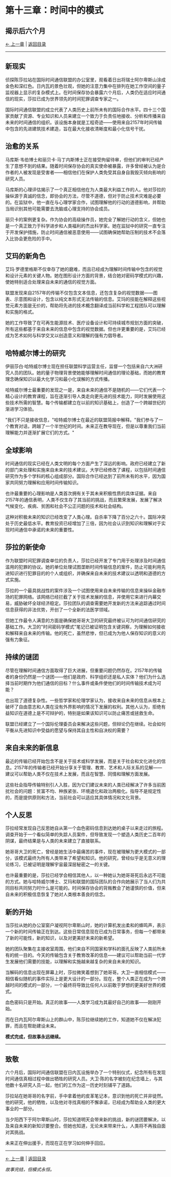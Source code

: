 # 第十三章：时间中的模式
## 揭示后六个月

[← 上一章](chapter12.md) | [返回目录](../index.md)

---

## 新现实

侦探陈莎拉站在国际时间通信联盟的办公室里，观看着日出将瑞士阿尔卑斯山涂成金色和深红色。日内瓦的景色壮观，但她的注意力集中在排列在她工作空间的量子监视器上显示的复杂模式上。在时间保存协会暴露六个月后，人类仍在适应时间通信的现实，莎拉已成为世界领先的时间犯罪调查专家之一。

国际时间通信联盟的成立代表了人类历史上前所未有的国际合作水平。四十三个国家贡献了资源、专业知识和人员来建立一个致力于负责任地接收、分析和传播来自未来的时间通信的组织。该设施本身就是工程奇迹——使用来自2157年时间传输中包含的先进建筑技术建造，旨在最大化接收清晰度和最小化信号干扰。

## 治愈的关系

马库斯·韦伯博士和丽贝卡·马丁内斯博士正在接受拘留待审，但他们的审判已经产生了意想不到的结果。随着时间保存协会的真实使命被暴露，许多曾经被认为是合作者的人被发现是受害者——相信他们在保护人类免受其自身自我毁灭倾向影响的研究人员。

马库斯的心理评估揭示了一个真正相信他在为人类最大利益工作的人。他对莎拉的操纵源于真诚的信念，即协会的方法，尽管不道德，但对于防止技术灾难是必要的。在监狱中，他一直在与心理学家合作，试图理解他的行动的道德影响，并帮助当局识别其他可能需要去洗脑或心理支持的协会成员。

丽贝卡的案例更复杂。作为协会的高级操作员，她完全了解她行动的含义，但她也是一个真正致力于科学进步和人类福利的杰出科学家。她在监狱中的研究一直专注于开发保护措施，防止时间通信被恶意使用——试图确保她帮助压制的技术不会落入比协会更危险的手中。

## 艾玛的新角色

艾玛·罗德里格斯不仅幸存了她的磨难，而且已经成为理解时间传输中包含的视觉和设计元素的关键人物。她在图形设计方面的背景，结合她对密码学模式的兴趣，使她特别适合处理来自未来的通信的视觉方面。

联盟发现来自2157年的传输不仅包含文本信息，还包含复杂的视觉数据——图表、示意图和设计，包含以纯文本形式无法传输的信息。艾玛的技能在解释这些视觉元素方面是无价的，帮助将先进的技术概念翻译成当前科学和工程团队可以理解和实施的格式。

她的工作导致了在可再生能源技术、医疗设备设计和可持续城市规划方面的突破，所有这些都基于来自未来的信息中包含的视觉数据。但也许更重要的是，艾玛已经成为艺术如何与科学交叉以创造意义和理解的强有力倡导者。

## 哈特威尔博士的研究

伊丽莎白·哈特威尔博士现在担任联盟科学运营主任，监督一个包括来自六大洲研究人员的团队。她的量子物理背景使她能够理解时间通信的理论基础，而她的教育理念确保知识以最大化学习和最小化误解的方式传播。

哈特威尔博士最重要的发现之一是，来自未来的通信不是随机的——它们代表一个精心设计的教育课程，旨在逐渐引导人类走向更先进的技术能力，同时发展使用这些技术所需的智慧。每个传输都建立在以前的知识基础上，创造了一个跨越世纪的渐进学习体验。

"我们不只是接收信息，"哈特威尔博士在最近的联盟简报中解释。"我们参与了一个教育对话，跨越了一个半世纪的时间。未来正在教导现在，但是以尊重我们当前理解能力并逐渐扩展它们的方式。"

## 全球影响

时间通信的现实已经在人类文明的每个方面产生了深远的影响。政府已经建立了新的部门来处理和实施来自未来的技术建议。大学已经修改了课程，以包括时间通信研究作为多个学科的核心组成部分。国际合作已经达到了前所未有的水平，因为国家共同努力理解和应用时间传输知识。

也许最重要的心理影响是人类首次拥有关于其未来积极性质的具体证据。来自2157年的通信表明，人类不仅生存了其当前的挑战，而且繁荣发展，发展了解决气候变化、疾病、贫困和社会不公正问题的技术和社会结构。

这种对积极未来的知识已经改变了人类心理。自杀率下降了百分之六十。国际冲突处于历史最低水平。教育投资已经增加了三倍，因为社会认识到知识和理解对于实现时间通信中承诺的未来的重要性。

## 莎拉的新使命

作为联盟时间犯罪调查单位的负责人，莎拉已经开发了专门用于处理涉及时间通信滥用的犯罪的协议。她的单位处理试图垄断时间传输信息的案件，防止可能利用先进知识进行犯罪目的的个人或组织，并确保来自未来的技术建议以透明和道德的方式实施。

莎拉的一个最具挑战性的案件涉及一个试图使用来自未来传输的信息来操纵金融市场的犯罪网络。该网络已经拦截了关于技术发展的信息，并使用它来进行内幕交易，威胁破坏全球经济稳定。莎拉团队的调查需要她开发新的方法来追踪通过时间信息获得的非法优势，开创了一个全新的法医学领域。

但她工作最令人满意的方面是确保她哥哥大卫的研究最终被认可为时间通信研究的基础工作。大卫的"时间密码学模式"笔记已被证明包含关键洞察，为理解如何接收和解释来自未来的传输。他的死亡，虽然悲惨，但已成为为他人保存知识的意义的强有力象征。

## 持续的谜团

尽管在理解时间通信方面取得了巨大进展，但重要问题仍然存在。2157年的传输者的身份仍然是一个谜团——他们是政府、科学组织还是私人实体？他们为什么选择当前时期作为他们通信的目标？什么事件或条件使他们的时间传输技术成为可能？

也出现了道德复杂性。一些哲学家和伦理学家认为，接收来自未来的信息从根本上破坏了自由意志和人类在没有外界影响的情况下发展的权利。其他人认为，拒绝有益知识在道德上是不可辩护的，特别是如果该知识可以防止痛苦或拯救生命。

联盟已经建立了一个国际伦理委员会来解决这些问题，但辩论仍在继续。社会如何平衡从先进知识中受益的愿望与保持其自主性和自决权的需要？

## 来自未来的新信息

最近的传输已经开始包含不是关于技术或科学发展，而是关于社会和文化进化的信息。2157年的传输者已经开始分享关于管理、教育、艺术和人际关系的见解——建议可以帮助人类不仅在技术上发展，而且在智慧、同情和理解方面发展。

这些社会指导传输特别引人入胜，因为它们建议未来的人类已经解决了许多当前困扰社会的问题：贫富不均、种族紧张、环境退化和政治两极化。指导不是规定性的，而是提供原则和方法，当前社会可以适应其具体情况和文化背景。

## 个人反思

莎拉经常发现自己反思她自从第一个血色密码信息到达她的桌子以来走过的旅程。调查开始于一个看似简单的失踪人员案件，但导致发现一个塑造人类历史二百年的阴谋，最终结果是与人类的未来建立了直接联系。

她哥哥大卫的死亡，曾经是她生活中最痛苦的事件，现在被理解为更大模式的一部分，该模式最终为所有人类带来了希望和知识。他的研究，曾经似乎是无意义的理论练习，已被证明是理解宇宙最深层秘密之一的关键。

也许最重要的是，莎拉已经学会相信其他人，以一种她认为她哥哥死后永远不可能的方式。她与哈特威尔博士、艾玛和联盟的国际团队的合作向她展示了当人们为共同目标共同努力时什么是可能的。时间保存协会的背叛教会了她谨慎的价值，但来自未来的积极信息恢复了她对人类根本善良的信念。

## 新的开始

当莎拉从她的办公室窗户凝视阿尔卑斯山时，她的计算机发出柔和的蜂鸣声，表示一个新的时间传输正在到达。这些日常信息现在已成为日常事务，但每一个都带来了新的可能性，新的知识，以及对更美好未来的新希望。

她的团队聚集在主接收室周围，他们来自不同国家和学科的面孔反映了人类前所未有的统一目的。今天的传输包含关于教育改革的信息——建议可以帮助当前一代学生发展他们需要的技能，以理解和实施越来越复杂的来自未来的知识。

当解码的信息出现在屏幕上时，莎拉微笑着想到了她哥哥。大卫一直相信模式——相信看似随机的事件实际上是更大设计的一部分。现在，整个人类正在成为一个跨越时间的模式的一部分，一个最终将导致比任何人以前敢于梦想的更美好世界的模式。

血色密码只是开始。真正的故事——人类学习成为其最好自己的故事——刚刚开始。

而在日内瓦阿尔卑斯山上的群山中，陈莎拉继续她的工作，知道她不仅在解决犯罪，而且在帮助建设未来。

**模式完成，但故事永远继续。**

---

## 致敬

六个月后，国际时间通信联盟在日内瓦设施举办了一个特别仪式，纪念所有在发现时间通信真相过程中做出牺牲的研究人员。大卫·陈的名字被刻在纪念墙上，与其他数十名研究人员一起，他们的工作为这一历史时刻铺平了道路。

莎拉站在她哥哥的名字前，手中拿着他的皮革笔记本，意识到他的死亡并非徒然。他的研究，他的牺牲，以及他对寻找真相的不懈承诺，已经成为帮助全人类的更大事业的一部分。

当夕阳西下于阿尔卑斯山时，莎拉知道明天会带来新的挑战，新的谜团要解决，以及来自未来的新知识要整合。但她也知道，无论未来带来什么，人类将不再独自面对其挑战。

未来正在伸出援手，而现在正在学习如何伸手回应。

---

[← 上一章](chapter12.md) | [返回目录](../index.md)

*故事完结，但模式永恒。*